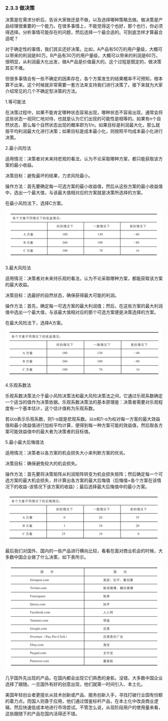 ### 2.3.3 做决策

决策是在需求分析后，告诉大家做还是不做，以及选择哪种策略去做。做决策是产品经理很重要的一个能力。在很多事情上，不能觉得这个也好，那个也行，你必须得选择。分析事情可能存在的问题，然后选择一个最合适的。可到底怎样才算最合适呢？

对于确定性的事情，我们其实还好决策。比如，A产品有50万的用户量级，大概可以带来的利润是80万。B产品有30万的用户量级，大概可以带来的利润是60万。很明显，从利润最大化出发，做A产品是价值最大的。这个过程是既定的，做决策其实不难。

但很多事情会有一些不确定的因素存在，各个方案发生的结果概率不可预知，根本算不出来。这个时候就非常需要一套方法来支持我们进行决策了。接下来就为大家介绍常见的几个不确定型决策的方法。

1.等可能法

在决策过程中，如果不能肯定哪种状态容易出现，哪种状态不容易出现，通常会将这些状态一视同仁地对待，也就是认为它们出现的可能性是相等的。如果有n个自然状态，那么每个自然状态出现的概率即为1/n。如果目标是利润最大化，那么就按平均利润最大化进行决策；如果目标是成本最小化，则按照平均成本最小化进行决策。

2.最小风险法

适用情况：决策者对未来持悲观的看法，认为不论采取哪种方案，都只能获取该方案的最小收益。

决策目标：避免最坏的结果，力求风险最小。

操作方法：首先要确定每一可选方案的最小收益值，然后从这些方案的最小收益值中，选出一个最大值，与该最大值相对应的方案就是决策所选择的方案。

在最小风险法下，选择C方案。

![](images/image01945_jpeg)

3.最大风险法

适用情况：决策者对未来持乐观的看法，认为不论采取哪种方案，都能获取该方案的最大收益。

决策目标：选最好的自然状态，确保获得最大可能的利润。

操作方法：首先，确定每一可选方案的最大利润值；然后，在这些方案的最大利润值中选出一个最大值，与该最大值相对应的那个可选方案便是决策选择的方案。

在最大风险法下，选择A方案。

![](images/image01946_jpeg)

4.乐观系数法

乐观系数决策法介于最小风险决策法和最大风险决策法之间，它通过乐观系数确定一个适当的值作为决策依据。乐观系数决策法的基本原理是：决策者需要对乐观程度有一个基本估计，这个估计值称为乐观系数。

若以α表示乐观系数，则1-α就是悲观系数。以α和1-α为权对每一方案的最大效益值和最小效益值进行加权平均计算，便得到每一种方案可能的效益值，然后取各方案可能效益值中的最大者为决策者的目标值。

5.最小最大后悔值法

适用情况：决策者以各方案的机会损失大小来判断方案的优劣。

决策目标：确保避免较大的机会损失。

操作方法：首先要将决策矩阵从利润矩阵转变为机会损失矩阵；然后确定每一个可选方案的最大机会损失，并计算出各方案的最大后悔值（后悔值=各个方案在该情况下的收益-该情况下该方案的收益）；最后选择最大后悔值中的最小方案。

![](images/image01947_jpeg)

最后我们对国外、国内的一些产品进行横向比较，看看在面对商业机会的时候，大多数中国企业做了什么决策，如下表所示。

![](images/image01948_jpeg)

几乎国外先出现的产品，在国内都会出现它们熟悉的身影。没错，大多数中国企业选择了跟随。一旦国外有好的创意出现，他们就第一时间引入、本土化。

美国年轻创业者更擅长从技术创新或产品、服务创新入手，寻找打破行业固有份额的着力点。而国人则善于应用，他们通过借鉴标杆产品，在本土化中改良商业逻辑，然后快速低成本地进行市场尝试。不管怎么说，从现阶段用户的使用量来看，这些跟随下的产品在国内活得还不错。

